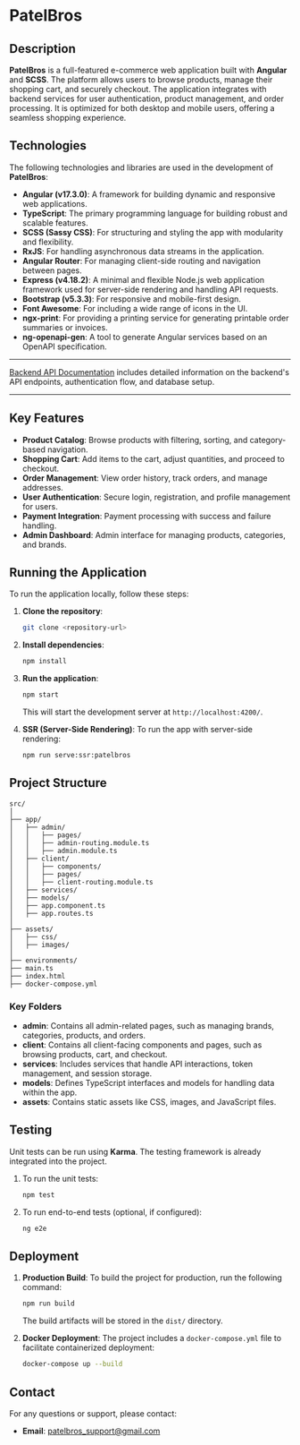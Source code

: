 
# PatelBros

## Description
**PatelBros** is a full-featured e-commerce web application built with **Angular** and **SCSS**. The platform allows users to browse products, manage their shopping cart, and securely checkout. The application integrates with backend services for user authentication, product management, and order processing. It is optimized for both desktop and mobile users, offering a seamless shopping experience.

## Technologies
The following technologies and libraries are used in the development of **PatelBros**:

- **Angular (v17.3.0)**: A framework for building dynamic and responsive web applications.
- **TypeScript**: The primary programming language for building robust and scalable features.
- **SCSS (Sassy CSS)**: For structuring and styling the app with modularity and flexibility.
- **RxJS**: For handling asynchronous data streams in the application.
- **Angular Router**: For managing client-side routing and navigation between pages.
- **Express (v4.18.2)**: A minimal and flexible Node.js web application framework used for server-side rendering and handling API requests.
- **Bootstrap (v5.3.3)**: For responsive and mobile-first design.
- **Font Awesome**: For including a wide range of icons in the UI.
- **ngx-print**: For providing a printing service for generating printable order summaries or invoices.
- **ng-openapi-gen**: A tool to generate Angular services based on an OpenAPI specification.

---

[Backend API Documentation](https://github.com/Aarju2308/patelbros_backend) includes detailed information on the backend's API endpoints, authentication flow, and database setup.

---

## Key Features
- **Product Catalog**: Browse products with filtering, sorting, and category-based navigation.
- **Shopping Cart**: Add items to the cart, adjust quantities, and proceed to checkout.
- **Order Management**: View order history, track orders, and manage addresses.
- **User Authentication**: Secure login, registration, and profile management for users.
- **Payment Integration**: Payment processing with success and failure handling.
- **Admin Dashboard**: Admin interface for managing products, categories, and brands.

## Running the Application
To run the application locally, follow these steps:

1. **Clone the repository**:
   ```bash
   git clone <repository-url>
   ```
2. **Install dependencies**:
   ```bash
   npm install
   ```
3. **Run the application**:
   ```bash
   npm start
   ```
   This will start the development server at `http://localhost:4200/`.

4. **SSR (Server-Side Rendering)**:
   To run the app with server-side rendering:
   ```bash
   npm run serve:ssr:patelbros
   ```

## Project Structure

```plaintext
src/
│
├── app/
│   ├── admin/
│   │   ├── pages/
│   │   ├── admin-routing.module.ts
│   │   ├── admin.module.ts
│   ├── client/
│   │   ├── components/
│   │   ├── pages/
│   │   ├── client-routing.module.ts
│   ├── services/
│   ├── models/
│   ├── app.component.ts
│   ├── app.routes.ts
│
├── assets/
│   ├── css/
│   ├── images/
│
├── environments/
├── main.ts
├── index.html
├── docker-compose.yml
```

### Key Folders
- **admin**: Contains all admin-related pages, such as managing brands, categories, products, and orders.
- **client**: Contains all client-facing components and pages, such as browsing products, cart, and checkout.
- **services**: Includes services that handle API interactions, token management, and session storage.
- **models**: Defines TypeScript interfaces and models for handling data within the app.
- **assets**: Contains static assets like CSS, images, and JavaScript files.

## Testing
Unit tests can be run using **Karma**. The testing framework is already integrated into the project.

1. To run the unit tests:
   ```bash
   npm test
   ```

2. To run end-to-end tests (optional, if configured):
   ```bash
   ng e2e
   ```

## Deployment
1. **Production Build**:
   To build the project for production, run the following command:
   ```bash
   npm run build
   ```
   The build artifacts will be stored in the `dist/` directory.

2. **Docker Deployment**:
   The project includes a `docker-compose.yml` file to facilitate containerized deployment:
   ```bash
   docker-compose up --build
   ```

## Contact
For any questions or support, please contact:

- **Email**: patelbros_support@gmail.com
